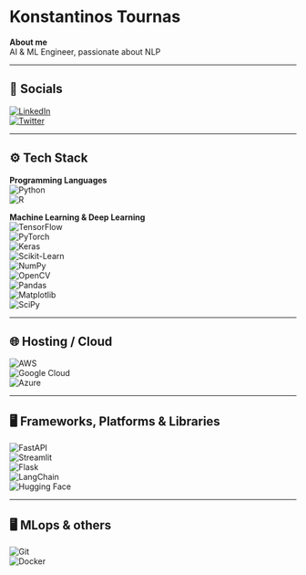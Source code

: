 # Konstantinos Tournas

**About me**  
AI & ML Engineer, passionate about NLP

---

## 🔗 Socials
[![LinkedIn](https://img.shields.io/badge/LinkedIn-Profile-blue?logo=linkedin)](https://www.linkedin.com/in/konstantinos-tournas-05513b334/)  
[![Twitter](https://img.shields.io/badge/Twitter-@kostas123-blue?logo=twitter)](https://x.com/Tournas_)

---

## ⚙️ Tech Stack

**Programming Languages**  
![Python](https://img.shields.io/badge/-Python-000?style=flat&logo=python)  
![R](https://img.shields.io/badge/-R-276DC3?style=flat&logo=r)

**Machine Learning & Deep Learning**  
![TensorFlow](https://img.shields.io/badge/-TensorFlow-FF6F00?style=flat&logo=tensorflow)  
![PyTorch](https://img.shields.io/badge/-PyTorch-EE4C2C?style=flat&logo=pytorch)  
![Keras](https://img.shields.io/badge/-Keras-D00000?style=flat&logo=keras)  
![Scikit-Learn](https://img.shields.io/badge/-Scikit%20Learn-F7931E?style=flat&logo=scikit-learn)  
![NumPy](https://img.shields.io/badge/-NumPy-013243?style=flat&logo=numpy)  
![OpenCV](https://img.shields.io/badge/-OpenCV-5C3EE8?style=flat&logo=opencv)  
![Pandas](https://img.shields.io/badge/-Pandas-006F61?style=flat&logo=pandas)  
![Matplotlib](https://img.shields.io/badge/-Matplotlib-003B57?style=flat&logo=matplotlib)  
![SciPy](https://img.shields.io/badge/-SciPy-8A5E9F?style=flat&logo=scipy)

---

## 🌐 Hosting / Cloud  
![AWS](https://img.shields.io/badge/-AWS-232F3E?style=flat&logo=amazonaws)  
![Google Cloud](https://img.shields.io/badge/-Google%20Cloud-4285F4?style=flat&logo=google-cloud)  
![Azure](https://img.shields.io/badge/-Azure-0089D6?style=flat&logo=microsoftazure)  

---

## 🖥️ Frameworks, Platforms & Libraries  
![FastAPI](https://img.shields.io/badge/-FastAPI-009688?style=flat&logo=fastapi)  
![Streamlit](https://img.shields.io/badge/-Streamlit-FF4B4B?style=flat&logo=streamlit)  
![Flask](https://img.shields.io/badge/-Flask-000000?style=flat&logo=flask)  
![LangChain](https://img.shields.io/badge/-LangChain-FF0000?style=flat&logo=langchain)  
![Hugging Face](https://img.shields.io/badge/-Hugging%20Face-FF6F00?style=flat&logo=huggingface)

---

## 🖥️ MLops & others  
![Git](https://img.shields.io/badge/-Git-F05032?style=flat&logo=git)  
![Docker](https://img.shields.io/badge/-Docker-2496ED?style=flat&logo=docker)
